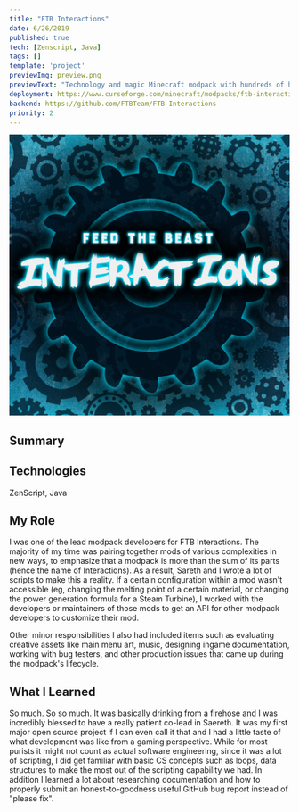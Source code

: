 ```yaml
---
title: "FTB Interactions"
date: 6/26/2019
published: true
tech: [Zenscript, Java]
tags: []
template: 'project'
previewImg: preview.png
previewText: "Technology and magic Minecraft modpack with hundreds of hours of additional modded content that specifically focuses on cross-mod interactions to solve new engineering challenges, defeat buffed mobs, and flip the traditional progression pack paradigm on it's head."
deployment: https://www.curseforge.com/minecraft/modpacks/ftb-interactions
backend: https://github.com/FTBTeam/FTB-Interactions
priority: 2
---
```


![Logo](.\ftb_interactions_preview.png)

## Summary

## Technologies

ZenScript, Java

## My Role

I was one of the lead modpack developers for FTB Interactions. The majority of my time was pairing together mods of various complexities in new ways, to emphasize that a modpack is more than the sum of its parts (hence the name of Interactions). As a result, Sareth and I wrote a lot of scripts to make this a reality. If a certain configuration within a mod wasn't accessible (eg, changing the melting point of a certain material, or changing the power generation formula for a Steam Turbine), I worked with the developers or maintainers of those mods to get an API for other modpack developers to customize their mod.

Other minor responsibilities I also had included items such as evaluating creative assets like main menu art, music, designing ingame documentation, working with bug testers, and other production issues that came up during the modpack's lifecycle.

## What I Learned

So much. So so much. It was basically drinking from a firehose and I was incredibly blessed to have a really patient co-lead in Saereth. It was my first major open source project if I can even call it that and I had a little taste of what development was like from a gaming perspective. While for most purists it might not count as actual software engineering, since it was a lot of scripting, I did get familiar with basic CS concepts such as loops, data structures to make the most out of the scripting capability we had. In addition I learned a lot about researching documentation and how to properly submit an honest-to-goodness useful GitHub bug report instead of "please fix".